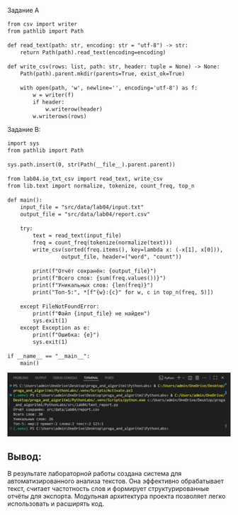 Задание А
``` 
from csv import writer
from pathlib import Path

def read_text(path: str, encoding: str = "utf-8") -> str:
    return Path(path).read_text(encoding=encoding)

def write_csv(rows: list, path: str, header: tuple = None) -> None:
    Path(path).parent.mkdir(parents=True, exist_ok=True)
    
    with open(path, 'w', newline='', encoding='utf-8') as f:
        w = writer(f)
        if header:
            w.writerow(header)
        w.writerows(rows)
```
Задание В:
```
import sys
from pathlib import Path

sys.path.insert(0, str(Path(__file__).parent.parent))

from lab04.io_txt_csv import read_text, write_csv
from lib.text import normalize, tokenize, count_freq, top_n

def main():
    input_file = "src/data/lab04/input.txt"  
    output_file = "src/data/lab04/report.csv"  
    
    try:
        text = read_text(input_file)
        freq = count_freq(tokenize(normalize(text)))
        write_csv(sorted(freq.items(), key=lambda x: (-x[1], x[0])), 
                 output_file, header=("word", "count"))
        
        print(f"Отчёт сохранён: {output_file}")
        print(f"Всего слов: {sum(freq.values())}")
        print(f"Уникальных слов: {len(freq)}")
        print("Топ-5:", *[f"{w}:{c}" for w, c in top_n(freq, 5)])
        
    except FileNotFoundError:
        print(f"Файл {input_file} не найден")
        sys.exit(1)
    except Exception as e:
        print(f"Ошибка: {e}")
        sys.exit(1)

if __name__ == "__main__":
    main()
```

![alt text](../../images/text_report.png)

## Вывод:
В результате лабораторной работы создана система для автоматизированного анализа текстов. Она эффективно обрабатывает текст, считает частотность слов и формирует структурированные отчёты для экспорта. Модульная архитектура проекта позволяет легко использовать и расширять код.
